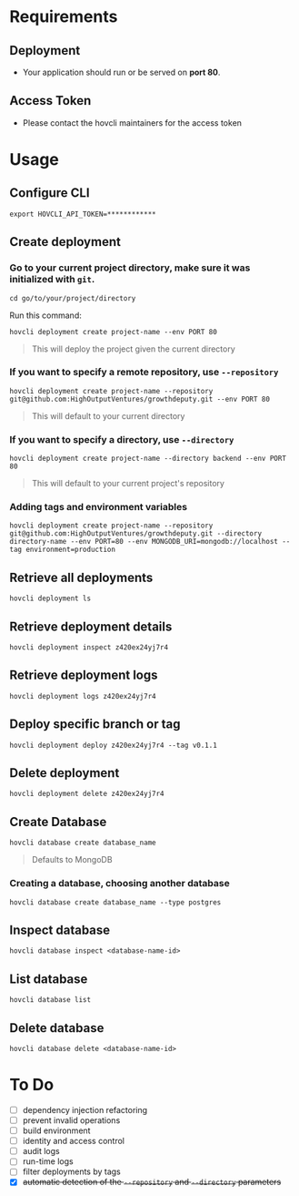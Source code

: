 # Requirements
## Deployment
* Your application should run or be served on **port 80**.
## Access Token
* Please contact the hovcli maintainers for the access token

# Usage

## Configure CLI
```
export HOVCLI_API_TOKEN=************
```

## Create deployment
### Go to your current project directory, make sure it was initialized with `git`.
```
cd go/to/your/project/directory
```

Run this command:
```
hovcli deployment create project-name --env PORT 80
```
> This will deploy the project given the current directory

### If you want to specify a remote repository, use `--repository`
```
hovcli deployment create project-name --repository git@github.com:HighOutputVentures/growthdeputy.git --env PORT 80
```
> This will default to your current directory

### If you want to specify a directory, use `--directory`
```
hovcli deployment create project-name --directory backend --env PORT 80
```
> This will default to your current project's repository

### Adding tags and environment variables
```
hovcli deployment create project-name --repository git@github.com:HighOutputVentures/growthdeputy.git --directory directory-name --env PORT=80 --env MONGODB_URI=mongodb://localhost --tag environment=production
```

## Retrieve all deployments
```
hovcli deployment ls
```
## Retrieve deployment details
```
hovcli deployment inspect z420ex24yj7r4
```
## Retrieve deployment logs
```
hovcli deployment logs z420ex24yj7r4
```
## Deploy specific branch or tag
```
hovcli deployment deploy z420ex24yj7r4 --tag v0.1.1
```
## Delete deployment
```
hovcli deployment delete z420ex24yj7r4
```

## Create Database
```
hovcli database create database_name
```
> Defaults to MongoDB

### Creating a database, choosing another database
```
hovcli database create database_name --type postgres
```

## Inspect database
```
hovcli database inspect <database-name-id>
```

## List database
```
hovcli database list
```

## Delete database
```
hovcli database delete <database-name-id>
```

# To Do
- [ ] dependency injection refactoring
- [ ] prevent invalid operations
- [ ] build environment
- [ ] identity and access control
- [ ] audit logs
- [ ] run-time logs
- [ ] filter deployments by tags
- [X] ~~automatic detection of the `--repository` and `--directory` parameters~~
